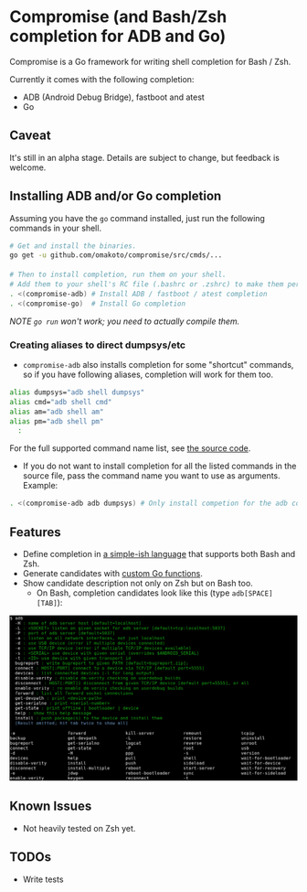 # Compromise (and Bash/Zsh completion for ADB and Go)

Compromise is a Go framework for writing shell completion for Bash / Zsh.

Currently it comes with the following completion:

 - ADB (Android Debug Bridge), fastboot and atest
 - Go


## Caveat
 It's still in an alpha stage. Details are subject to change, but feedback is welcome.

## Installing ADB and/or Go completion

Assuming you have the `go` command installed, just run the following commands in your shell.
```bash
# Get and install the binaries.
go get -u github.com/omakoto/compromise/src/cmds/...

# Then to install completion, run them on your shell.
# Add them to your shell's RC file (.bashrc or .zshrc) to make them persistent.
. <(compromise-adb) # Install ADB / fastboot / atest completion
. <(compromise-go)  # Install Go completion
```
 
 *NOTE `go run` won't work; you need to actually compile them.*
 
### Creating aliases to direct dumpsys/etc 
 - `compromise-adb` also installs completion for some "shortcut" commands,
so if you have following aliases, completion will work for them too.

```bash
alias dumpsys="adb shell dumpsys"
alias cmd="adb shell cmd"
alias am="adb shell am"
alias pm="adb shell pm"
  :
```  
For the full supported command name list, see [the source code](src/cmds/compromise-adb/adb.go).
 
 - If you do not want to install completion for all the listed commands
   in the source file, pass the command name you want to use as arguments. Example: 

```bash
. <(compromise-adb adb dumpsys) # Only install competion for the adb command.  
```

## Features

 - Define completion in [a simple-ish language](src/cmds/compromise-go/go.go) that supports both Bash and Zsh.
 - Generate candidates with [custom Go functions](src/cmds/compromise-adb/adb.go).
 - Show candidate description not only on Zsh but on Bash too.
   - On Bash, completion candidates look like this (type `adb[SPACE][TAB]`):
 <img src="https://raw.githubusercontent.com/omakoto/compromise/master/img/compromise-adb.png" width=600>
 
## Known Issues

 - Not heavily tested on Zsh yet.

## TODOs
 - Write tests
